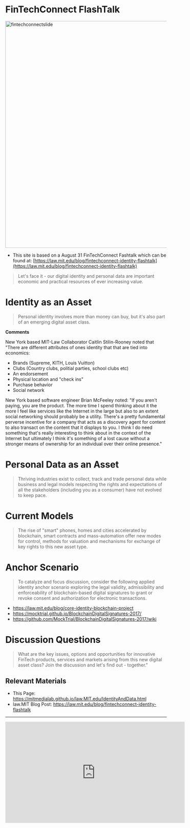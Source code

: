 # FinTechConnect FlashTalk

<a href= "https://law.mit.edu/blog/fintechconnect-identity-flashtalk"><img width="706" alt="fintechconnectslide" src="https://raw.githubusercontent.com/mitmedialab/law.MIT.edu/gh-pages/images/FinTechConnectSlide.png"></a>

* This site is based on a August 31 FinTechConnect Fashtalk which can be found at: [https://law.mit.edu/blog/fintechconnect-identity-flashtalk](https://law.mit.edu/blog/fintechconnect-identity-flashtalk)

> Let's face it - our digital identity and personal data are important economic and practical resources of ever increasing value. 

# Identity as an Asset

> Personal identity involves more than money can buy, but it's also part of an emerging digital asset class.  


**Comments** 

New York based MIT-Law Collaborator Caitlin Stilin-Rooney noted that "There are different attributes of ones identity that that are tied into economics:

* Brands (Supreme, KITH, Louis Vuitton) 
* Clubs (Country clubs, politial parties, school clubs etc) 
* An endorsement 
* Physical location and "check ins"
* Purchase behavior 
* Social network

New York based software engineer Brian McFeeley noted: "If you aren't paying, you are the product. The more time I spend thinking about it the more I feel like services like the Internet in the large but also to an extent social networking should probably be a utility. There's a pretty fundamental perverse incentive for a company that acts as a discovery agent for content to also transact on the content that it displays to you. I think I do need something that's really interesting to think about in the context of the Internet but ultimately I think it's something of a lost cause without a stronger means of ownership for an individual over their online presence."

# Personal Data as an Asset

> Thriving industries exist to collect, track and trade personal data while business and legal models respecting the rights and expectations of all the stakeholders (including you as a consumer) have not evolved to keep pace.

# Current Models

> The rise of "smart" phones, homes and cities accelerated by blockchain, smart contracts and mass-automation offer new modes for control, methods for valuation and mechanisms for exchange of key rights to this new asset type.

# Anchor Scenario 

> To catalyze and focus discussion, consider the following applied identity anchor scenario exploring the legal validity, admissibility and enforceability of blockchain-based digital signatures to grant or revoke consent and authorization for electronic transactions.

* https://law.mit.edu/blog/core-identity-blockchain-project
* https://mocktrial.github.io/BlockchainDigitalSignatures-2017/
* https://github.com/MockTrial/BlockchainDigitalSignatures-2017/wiki

# Discussion Questions 

> What are the key issues, options and opportunities for innovative FinTech products, services and markets arising from this new digital asset class?  Join the discussion and let's find out - together."

## Relevant Materials

* This Page: https://mitmedialab.github.io/law.MIT.edu/IdentityAndData.html
* law.MIT Blog Post: https://law.mit.edu/blog/fintechconnect-identity-flashtalk

------------
<iframe width="560" height="315" src="https://www.youtube.com/embed/kfrv-hBGmSo" frameborder="0" allowfullscreen></iframe>
